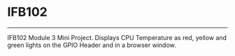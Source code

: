 # IFB102
---
IFB102 Module 3 Mini Project. 
Displays CPU Temperature as red, yellow and green lights on the GPIO Header and in a browser window.
